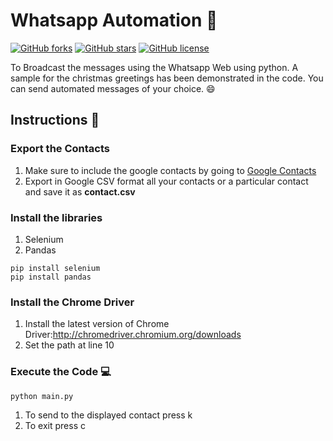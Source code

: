 # Whatsapp Automation :rocket:

[![GitHub forks](https://img.shields.io/github/forks/Jatin-8898/whatsapp-broadcast)](https://github.com/Jatin-8898/whatsapp-broadcast/network) [![GitHub stars](https://img.shields.io/github/stars/Jatin-8898/whatsapp-broadcast)](https://github.com/Jatin-8898/whatsapp-broadcast/stargazers) [![GitHub license](https://img.shields.io/github/license/Jatin-8898/whatsapp-broadcast)](https://github.com/Jatin-8898/whatsapp-broadcast/blob/master/LICENSE)

To Broadcast the messages using the Whatsapp Web using python.
A sample for the christmas greetings has been demonstrated in the code.
<Enter>
You can send automated messages of your choice.
:smile:

## Instructions :blue_book:

### Export the Contacts
 1) Make sure to include the google contacts by going to [Google Contacts](https://contacts.google.com/)
 2) Export in Google CSV format all your contacts or a particular contact and save it as **contact.csv** 
 
### Install the libraries
 1) Selenium  
 2) Pandas
```
pip install selenium 
pip install pandas
```
### Install the Chrome Driver
 1. Install the latest version of Chrome Driver:http://chromedriver.chromium.org/downloads
 2. Set the path at line 10
 
### Execute the Code :computer:
```
python main.py
```
1) To send to the displayed contact press k
2) To exit press c
